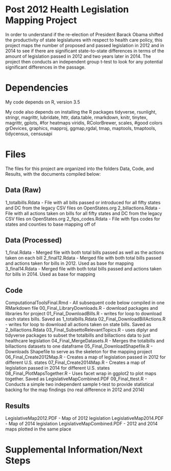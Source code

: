 # Post 2012 Health Legislation Mapping Project
  In order to understand if the re-election of President Barack Obama shifted the productivity of state legislatures with respect to health care policy, this project maps the number of proposed and passed legislation in 2012 and in 2014 to see if there are significant state-to-state differences in terms of the amount of legislation passed in 2012 and two years later in 2014. The project then conducts an independent group t-test to look for any potential significant differences in the passage. 
# Dependencies
  My code depends on R, version 3.5
  
  My code also depends on installing the R packages tidyverse, rsunlight, stringr, magrittr, lubridate, httr, data.table, rmarkdown, knitr, tinytex, magrittr, gplots, #for heatmaps  viridis, RColorBrewer, scales, #good colors grDevices, graphics, mapproj, ggmap,rgdal, tmap, maptools, tmaptools, tidycensus, censusapi
  
# Files
  The files for this project are organized into the folders Data, Code, and Results, with the documents compiled below:
  
## Data (Raw) 
  1_totalbills.Rdata - File with all bills passed or introduced for all fifty states and DC from the legacy CSV files on OpenStates.org
  2_billactions.Rdata - File with all actions taken on bills for all fifty states and DC from the legacy CSV files on OpenStates.org
  2_fips_codes.Rdata - File with fips codes for states and counties to base mapping off of 
## Data (Processed)
  1_final.Rdata - Merged file with both total bills passed as well as the actions taken on each bill
  2_final12.Rdata - Merged file with both total bills passed and actions taken for bills in 2012. Used as base for mapping
  3_final14.Rdata - Merged file with both total bills passed and actions taken for bills in 2014. Used as base for mapping

## Code
  ComputationalToolsFinal.Rmd - All subsequent code below compiled in one RMarkdown file
  00_Final_LibraryDownloads.R - download packages and libraries for project
  01_Final_DownloadBills.R - writes for loop to download each states bills. Saved as 1_totalbills.Rdata
  02_Final_DownloadBillActions.R - writes for loop to download all actions taken on state bills. Saved as 2_billactions.Rdata
  03_Final_SubsettoRelevantTopics.R - uses diplyr and tidyverse packages to subset the totalbills and billactions data to just healthcare legislation
  04_Final_MergeDatasets.R - Merges the totalbills and billactions datasets to one dataframe
  05_Final_DownloadShapefile.R - Downloads Shapefile to serve as the skeleton for the mapping project
  06_Final_Create2012Map.R - Creates a map of legislation passed in 2012 for different U.S. states
  07_Final_Create2014Map.R - Creates a map of legislation passed in 2014 for different U.S. states
  08_Final_PlotMapsTogether.R - Uses facet wrap in ggplot2 to plot maps together. Saved as LegislativeMapCombined.PDF
  09_Final_ttest.R - Conducts a simple two independent sample t-test to provide statistical backing for the map findings (no real difference in 2012 and 2014)
  
  ## Results 
  LegislativeMap2012.PDF - Map of 2012 legislation
  LegislativeMap2014.PDF - Map of 2014 legislation
  LegislativeMapCombined.PDF - 2012 and 2014 maps plotted in the same place
# Supplemental Information/Next Steps 
